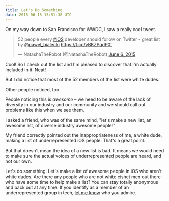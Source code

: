 ```yaml
---
title: Let's Do Something
date: 2015-06-15 15:51:38 UTC
---
```


On my way down to San Francisco for WWDC, I saw a really cool tweet. 

<blockquote class="twitter-tweet" lang="en"><p lang="en" dir="ltr">52 people every <a href="https://twitter.com/hashtag/iOS?src=hash">#iOS</a> developer should follow on Twitter - great list by <a href="https://twitter.com/pawel_bialecki">@pawel_bialecki</a> <a href="https://t.co/yBKZPqdP0t">https://t.co/yBKZPqdP0t</a></p>&mdash; NatashaTheRobot (@NatashaTheRobot) <a href="https://twitter.com/NatashaTheRobot/status/607291623861547008">June 6, 2015</a></blockquote> <script async src="//platform.twitter.com/widgets.js" charset="utf-8"></script>

Cool! So I check out the list and I'm pleased to discover that I'm actually included in it. Neat!

But I did notice that most of the 52 members of the list were white dudes. 

Other people noticed, too. 

<!-- more -->

People noticing this is _awesome_ – we need to be aware of the lack of diversity in our industry and our community and we should call out problems like this when we see them. 

I asked a friend, who was of the same mind, "let's make a new list, an awesome list, of diverse industry awesome people!" 

My friend correctly pointed out the inappropriateness of me, a white dude, making a list of underrepresented iOS people. That's a great point. 

But that doesn't mean the idea of a new list is bad. It means we would need to make sure the actual voices of underrepresented people are heard, and not our own.

Let's do something. Let's make a list of awesome people in iOS who aren't white dudes. Are there any people who are not  white cishet men out there who have some time to help make a list? You can stay totally anonymous and back out at any time. If you identify as a member of an underrepresented group in tech, [let me know](mailto:ash@ashfurrow.com) who you admire. 
